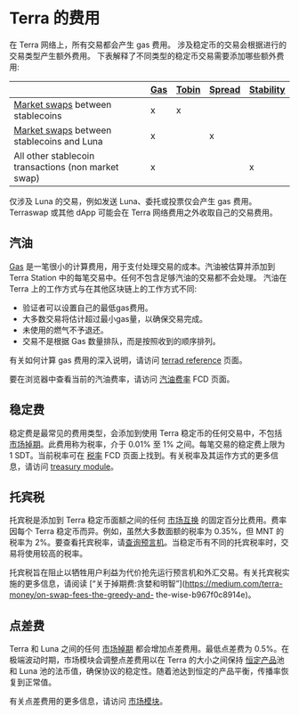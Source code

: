 # Terra 的费用

在 Terra 网络上，所有交易都会产生 gas 费用。 涉及稳定币的交易会根据进行的交易类型产生额外费用。 下表解释了不同类型的稳定币交易需要添加哪些额外费用: 

|                                                                        | [Gas](#gas) | [Tobin](#tobin-tax) | [Spread](#spread-fee) | [Stability](#stability-fee) |
|------------------------------------------------------------------------|-------------|---------------------|-----------------------|-----------------------------|
| [Market swaps](./glossary.md#market-swap) between stablecoins          | x           | x                   |                       |                             |
| [Market swaps](./glossary.md#market-swap) between stablecoins and Luna | x           |                     | x                     |                             |
| All other stablecoin transactions (non market swap)                    | x           |                     |                       | x                           |

仅涉及 Luna 的交易，例如发送 Luna、委托或投票仅会产生 gas 费用。
Terraswap 或其他 dApp 可能会在 Terra 网络费用之外收取自己的交易费用。

## 汽油
[Gas](./glossary.md#fees) 是一笔很小的计算费用，用于支付处理交易的成本。汽油被估算并添加到 Terra Station 中的每笔交易中。任何不包含足够汽油的交易都不会处理。
汽油在 Terra 上的工作方式与在其他区块链上的工作方式不同:

- 验证者可以设置自己的最低gas费用。
- 大多数交易将估计超过最小gas量，以确保交易完成。
- 未使用的燃气不予退还。
- 交易不是根据 Gas 数量排队，而是按照收到的顺序排列。

有关如何计算 gas 费用的深入说明，请访问 [terrad reference](/zh/Reference/terrad/#fees) 页面。

要在浏览器中查看当前的汽油费率，请访问 [汽油费率](https://fcd.terra.dev/v1/txs/gas_prices) FCD 页面。

## 稳定费

稳定费是最常见的费用类型，会添加到使用 Terra 稳定币的任何交易中，不包括 [市场掉期](./glossary.md#market-swap)。此费用称为税率，介于 0.01% 至 1% 之间。每笔交易的稳定费上限为 1 SDT。当前税率可在 [税率](https://fcd.terra.dev/terra/treasury/v1beta1/tax_rate) FCD 页面上找到。有关税率及其运作方式的更多信息，请访问 [treasury module](/zh/Reference/Terra-core/Module-specifications/spec-treasury.md)。

## 托宾税

托宾税是添加到 Terra 稳定币面额之间的任何 [市场互换](./glossary.md#market-swap) 的固定百分比费用。费率因每个 Terra 稳定币而异。例如，虽然大多数面额的税率为 0.35%，但 MNT 的税率为 2%。要查看托宾税率，请[查询预言机](https://lcd.terra.dev/terra/oracle/v1beta1/denoms/tobin_taxes)。当稳定币有不同的托宾税率时，交易将使用较高的税率。

 托宾税旨在阻止以牺牲用户利益为代价抢先运行预言机和外汇交易。有关托宾税实施的更多信息，请阅读 [“关于掉期费:贪婪和明智”](https://medium.com/terra-money/on-swap-fees-the-greedy-and- the-wise-b967f0c8914e)。

## 点差费

 Terra 和 Luna 之间的任何 [市场掉期](./glossary.md#market-swap) 都会增加点差费用。最低点差费为 0.5%。在极端波动时期，市场模块会调整点差费用以在 Terra 的大小之间保持 [恒定产品](/zh/Reference/Terra-core/Module-specifications/spec-market.html#market-making-algorithm)池和 Luna 池的法币值，确保协议的稳定性。随着池达到恒定的产品平衡，传播率恢复到正常值。

 有关点差费用的更多信息，请访问 [市场模块](/zh/Reference/Terra-core/Module-specifications/spec-market.md)。 